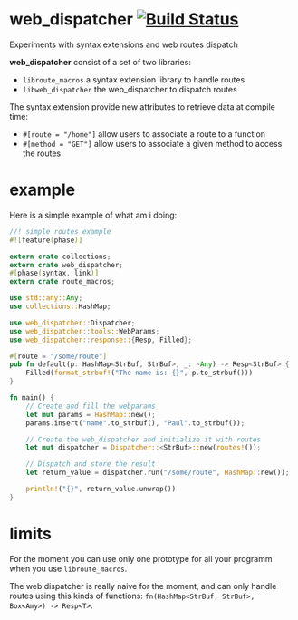 web_dispatcher [![Build Status](https://travis-ci.org/jeremyletang/web_dispatcher.svg?branch=master)](https://travis-ci.org/jeremyletang/web_dispatcher)
==============

Experiments with syntax extensions and web routes dispatch

__web_dispatcher__ consist of a set of two libraries:
* `libroute_macros` a syntax extension library to handle routes
* `libweb_dispatcher` the web_dispatcher to dispatch routes

The syntax extension provide new attributes to retrieve data at compile time:

* `#[route = "/home"]` allow users to associate a route to a function
* `#[method = "GET"]` allow users to associate a given method to access the routes


example
=======

Here is a simple example of what am i doing:

```Rust
//! simple routes example
#![feature(phase)]

extern crate collections;
extern crate web_dispatcher;
#[phase(syntax, link)]
extern crate route_macros;

use std::any::Any;
use collections::HashMap;

use web_dispatcher::Dispatcher;
use web_dispatcher::tools::WebParams;
use web_dispatcher::response::{Resp, Filled};

#[route = "/some/route"]
pub fn default(p: HashMap<StrBuf, StrBuf>, _: ~Any) -> Resp<StrBuf> {
    Filled(format_strbuf!("The name is: {}", p.to_strbuf()))
}

fn main() {
    // Create and fill the webparams
    let mut params = HashMap::new();
    params.insert("name".to_strbuf(), "Paul".to_strbuf());

    // Create the web_dispatcher and initialize it with routes
    let mut dispatcher = Dispatcher::<StrBuf>::new(routes!());

    // Dispatch and store the result
    let return_value = dispatcher.run("/some/route", HashMap::new());

    println!("{}", return_value.unwrap())
}

```


limits
======

For the moment you can use only one prototype for all your programm when you use `libroute_macros`.

The web dispatcher is really naive for the moment, and can only handle routes using this kinds
of functions: `fn(HashMap<StrBuf, StrBuf>, Box<Amy>) -> Resp<T>`.

